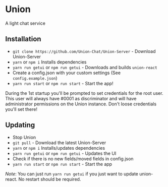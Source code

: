 # Union
A light chat service

## Installation

 - `git clone https://github.com/Union-Chat/Union-Server` - Download Union-Server
 - `yarn` or `npm i` Installs dependencies
 - `yarn run getui` or `npm run getui` - Downloads and builds `union-react`
 - Create a config.json with your custom settings (See `config.example.json`)
 - `yarn run start` or `npm run start` - Start the app!
 
During the 1st startup you'll be prompted to set credentials for the root user. This user will always have #0001 as
discriminator and will have administrator permissions on the Union instance. Don't loose credentials you'll set there!

## Updating

 - Stop Union
 - `git pull` - Download the latest Union-Server
 - `yarn` or `npm i` Installs/updates dependencies
 - `yarn run getui` or `npm run getui` - Updates the UI
 - Check if there is no new fields/moved fields in config.json
 - `yarn run start` or `npm run start` - Start the app

*Note*: You can just run `yarn run getui` if you just want to update union-react. No restart should be required.
